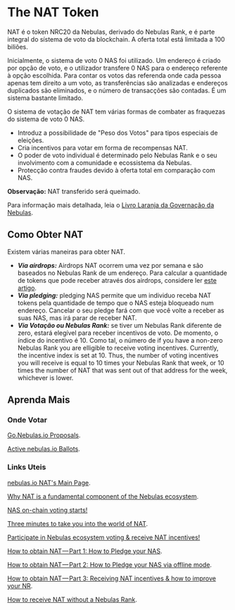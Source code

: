 # The NAT Token
NAT é o token NRC20 da Nebulas, derivado do Nebulas Rank, e é parte integral do sístema de voto da blockchain. A oferta total está limitada a 100 biliões.

Inicialmente, o sistema de voto 0 NAS foi utilizado. Um endereço é criado por opção de voto, e o utilizador transfere 0 NAS para o endereço referente à opção escolhida. Para contar os votos das referenda onde cada pessoa apenas tem direito a um voto, as transferências são analizadas e endereços duplicados são eliminados, e o número de transacções são contadas. É um sistema bastante limitado.

O sistema de votação de NAT tem várias formas de combater as fraquezas do sistema de voto 0 NAS.

* Introduz a possibilidade de "Peso dos Votos" para tipos especiais de eleições.
* Cria incentivos para votar em forma de recompensas NAT.
* O poder de voto individual é determinado pelo Nebulas Rank e o seu involvimento com a comunidade e ecossistema da Nebulas.   
* Protecção contra fraudes devido à oferta total em comparação com NAS.

**Observação:** NAT transferido será queimado.

Para informação mais detalhada, leia o [Livro Laranja da Governação da Nebulas](https://nebulas.io/docs/NebulasOrangepaper.pdf).

## Como Obter NAT
Existem várias maneiras para obter NAT.

* ***Via airdrops:*** Airdrops NAT ocorrem uma vez por semana e são baseados no Nebulas Rank de um endereço. Para calcular a quantidade de tokens que pode receber através dos airdrops, considere ler [este artigo](https://medium.com/nebulasio/check-your-nr-see-how-many-tokens-you-can-receive-from-the-nat-airdrop-a45b0efdd697). 
* ***Via pledging:*** pledging NAS permite que um individuo receba NAT tokens pela quantidade de tempo que o NAS esteja bloqueado num endereço. Cancelar o seu pledge fará com que você volte a receber as suas NAS, mas irá parar de receber NAT.
* ***Via Votação ou Nebulas Rank:*** se tiver um Nebulas Rank diferente de zero, estará elegível para receber incentivos de voto. De momento, o índice do incentivo é 10. Como tal, o número de  if you have a non-zero Nebulas Rank you are elligible to receive voting incentives. Currently, the incentive index is set at 10. Thus, the number of voting incentives you will receive is equal to 10 times your Nebulas Rank that week, or 10 times the number of NAT that was sent out of that address for the week, whichever is lower.

## Aprenda Mais 
### Onde Votar
[Go.Nebulas.io Proposals](https://go.nebulas.io/votes?page=1&byCategory=0&byStatus=0&bySort=0).

[Active nebulas.io Ballots](https://nebulas.io/nat-vote.html).

### Links Uteis
[nebulas.io NAT's Main Page](https://nebulas.io/nat.html).

[Why NAT is a fundamental component of the Nebulas ecosystem](https://medium.com/nebulasio/why-nat-is-a-fundamental-component-of-the-nebulas-ecosystem-1a8b07c0cf58).

[NAS on-chain voting starts!](https://medium.com/nebulasio/nat-onchain-voting-starts-1d193c974f7a)

[Three minutes to take you into the world of NAT](https://www.reddit.com/r/nebulas/comments/bv3t3j/three_minutes_to_take_you_into_the_world_of_nat/?ref=readnext).

[Participate in Nebulas ecosystem voting & receive NAT incentives!](https://medium.com/nebulasio/participate-in-nebulas-ecosystem-voting-receive-nat-incentives-7235fdc65439)

[How to obtain NAT — Part 1: How to Pledge your NAS](https://medium.com/nebulasio/want-to-get-nat-you-need-to-prepare-the-following-on-may-5th-part-1-465224f23af5).

[How to obtain NAT — Part 2: How to Pledge your NAS via offline mode](https://medium.com/nebulasio/how-to-obtain-nat-part-2-how-to-pledge-your-nas-via-offline-mode-add3172d940c).

[How to obtain NAT — Part 3: Receiving NAT incentives & how to improve your NR](https://medium.com/nebulasio/how-to-obtain-nat-part-3-receiving-nat-incentives-how-to-improve-your-nr-ac28b43cf9f1).

[How to receive NAT without a Nebulas Rank](https://medium.com/nebulasio/how-to-receive-nat-without-a-nebulas-rank-5d8cbd931cb9).
